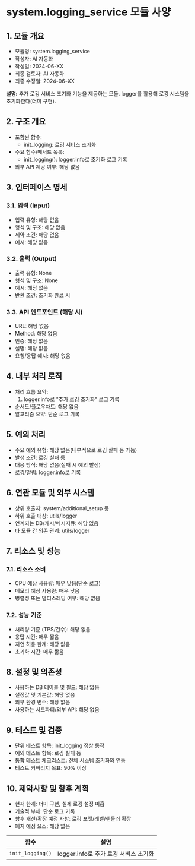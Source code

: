 # system.logging_service 모듈 사양

## 1. 모듈 개요

* 모듈명: system.logging_service
* 작성자: AI 자동화
* 작성일: 2024-06-XX
* 최종 검토자: AI 자동화
* 최종 수정일: 2024-06-XX

**설명:**
추가 로깅 서비스 초기화 기능을 제공하는 모듈. logger를 활용해 로깅 시스템을 초기화한다(더미 구현).

## 2. 구조 개요

* 포함된 함수:
  - init_logging: 로깅 서비스 초기화
* 주요 함수/메서드 목록:
  - init_logging(): logger.info로 초기화 로그 기록
* 외부 API 제공 여부: 해당 없음

## 3. 인터페이스 명세

### 3.1. 입력 (Input)
* 입력 유형: 해당 없음
* 형식 및 구조: 해당 없음
* 제약 조건: 해당 없음
* 예시: 해당 없음

### 3.2. 출력 (Output)
* 출력 유형: None
* 형식 및 구조: None
* 예시: 해당 없음
* 반환 조건: 초기화 완료 시

### 3.3. API 엔드포인트 (해당 시)
* URL: 해당 없음
* Method: 해당 없음
* 인증: 해당 없음
* 설명: 해당 없음
* 요청/응답 예시: 해당 없음

## 4. 내부 처리 로직
* 처리 흐름 요약:
  1. logger.info로 "추가 로깅 초기화" 로그 기록
* 순서도/플로우차트: 해당 없음
* 알고리즘 요약: 단순 로그 기록

## 5. 예외 처리
* 주요 예외 유형: 해당 없음(내부적으로 로깅 실패 등 가능)
* 발생 조건: 로깅 실패 등
* 대응 방식: 해당 없음(실패 시 예외 발생)
* 로깅/알림: logger.info로 기록

## 6. 연관 모듈 및 외부 시스템
* 상위 호출자: system/additional_setup 등
* 하위 호출 대상: utils/logger
* 연계되는 DB/캐시/메시지큐: 해당 없음
* 타 모듈 간 의존 관계: utils/logger

## 7. 리소스 및 성능
### 7.1. 리소스 소비
* CPU 예상 사용량: 매우 낮음(단순 로그)
* 메모리 예상 사용량: 매우 낮음
* 병렬성 또는 멀티스레딩 여부: 해당 없음
### 7.2. 성능 기준
* 처리량 기준 (TPS/건수): 해당 없음
* 응답 시간: 매우 짧음
* 지연 허용 한계: 해당 없음
* 초기화 시간: 매우 짧음

## 8. 설정 및 의존성
* 사용하는 DB 테이블 및 필드: 해당 없음
* 설정값 및 기본값: 해당 없음
* 외부 환경 변수: 해당 없음
* 사용하는 서드파티/외부 API: 해당 없음

## 9. 테스트 및 검증
* 단위 테스트 항목: init_logging 정상 동작
* 예외 테스트 항목: 로깅 실패 등
* 통합 테스트 체크리스트: 전체 시스템 초기화와 연동
* 테스트 커버리지 목표: 90% 이상

## 10. 제약사항 및 향후 계획
* 현재 한계: 더미 구현, 실제 로깅 설정 미흡
* 기술적 부채: 단순 로그 기록
* 향후 개선/확장 예정 사항: 로깅 포맷/레벨/핸들러 확장
* 폐지 예정 요소: 해당 없음

| 함수 | 설명 |
|------|------|
| `init_logging()` | logger.info로 추가 로깅 서비스 초기화 | 